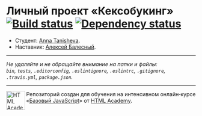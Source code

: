 # Личный проект «Кексобукинг» [![Build status][travis-image]][travis-url] [![Dependency status][dependency-image]][dependency-url]

* Студент: [Anna Tanisheva](https://up.htmlacademy.ru/javascript/8/user/214829).
* Наставник: [Алексей Балесный](https://htmlacademy.ru/profile/id221665).

---

_Не удаляйте и не обращайте внимание на папки и файлы:_<br>
_`bin`, `tests`, `.editorconfig`, `.eslintignore`, `.eslintrc`, `.gitignore`, `.travis.yml`, `package.json`._

---

<a href="https://htmlacademy.ru/intensive/javascript"><img align="left" width="50" height="50" title="HTML Academy" src="https://up.htmlacademy.ru/static/img/intensive/javascript/logo-for-github.svg"></a>

Репозиторий создан для обучения на интенсивном онлайн‑курсе «[Базовый JavaScript](https://htmlacademy.ru/intensive/javascript)» от [HTML Academy](https://htmlacademy.ru).

[travis-image]: https://travis-ci.org/htmlacademy-javascript/214829-keksobooking.svg?branch=master
[travis-url]: https://travis-ci.org/htmlacademy-javascript/214829-keksobooking
[dependency-image]: https://david-dm.org/htmlacademy-javascript/214829-keksobooking.svg?style=flat-square
[dependency-url]: https://david-dm.org/htmlacademy-javascript/214829-keksobooking
